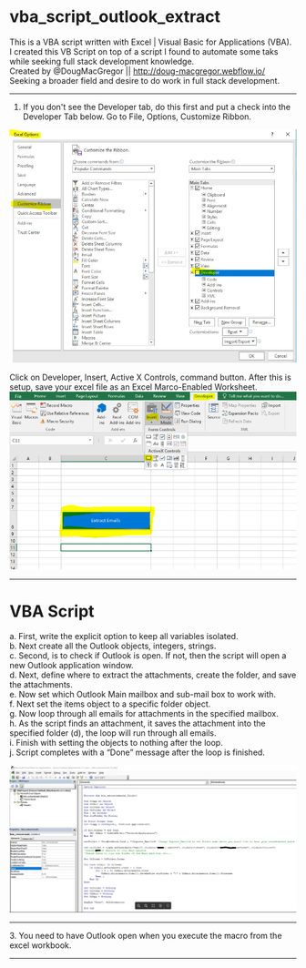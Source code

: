 # vba_script_outlook_extract
This is a VBA script written with Excel | Visual Basic for Applications (VBA).<br>
I created this VB Script on top of a script I found to automate some taks while seeking full stack development knowledge.<br>
Created by @DougMacGregor || http://doug-macgregor.webflow.io/<br>
Seeking a broader field and desire to do work in full stack development.

<hr>

1.	If you don't see the Developer tab, do this first and put a check into the Developer Tab below. Go to File, Options, Customize Ribbon.<br>

![java-code](https://raw.githubusercontent.com/SEDoug/vba_script_outlook_extract/master/img/excel_developer_options.JPG)<br>

Click on Developer, Insert, Active X Controls, command button. After this is setup, save your excel file as an Excel Marco-Enabled Worksheet.
![java-code](https://raw.githubusercontent.com/SEDoug/vba_script_outlook_extract/master/img/excel_developer_activeX.PNG)<hr>

# VBA Script
a.	First, write the explicit option to keep all variables isolated.<br>
b.	Next create all the Outlook objects, integers, strings.<br>
c.	Second, is to check if Outlook is open. If not, then the script will open a new Outlook application window.<br>
d.	Next, define where to extract the attachments, create the folder, and save the attachments.<br>
e.	Now set which Outlook Main mailbox and sub-mail box to work with.<br>
f.	Next set the items object to a specific folder object.<br>
g.	Now loop through all emails for attachments in the specified mailbox.<br>
h.	As the script finds an attachment, it saves the attachment into the specified folder (d), the loop will run through all emails.<br>
i.	Finish with setting the objects to nothing after the loop.<br>
j.	Script completes with a “Done” message after the loop is finished.<br>

![java-code](https://raw.githubusercontent.com/SEDoug/vba_script_outlook_extract/master/img/vba_script_02.PNG)<hr>
3. You need to have Outlook open when you execute the macro from the excel workbook.
<hr>

